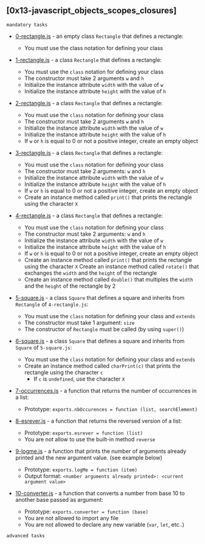 ## [0x13-javascript_objects_scopes_closures]

`mandatory tasks`

* [0-rectangle.js](https://github.com/j88moja-code/alx-higher_level_programming/blob/main/0x13-javascript_objects_scopes_closures/0-rectangle.js) - an empty class `Rectangle` that defines a rectangle:

	* You must use the class notation for defining your class

* [1-rectangle.js](https://github.com/j88moja-code/alx-higher_level_programming/blob/main/0x13-javascript_objects_scopes_closures/1-rectangle.js) -  a class `Rectangle` that defines a rectangle:

	* You must use the `class` notation for defining your class
	* The constructor must take 2 arguments `w` and `h`
	* Initialize the instance attribute `width` with the value of `w`
	* Initialize the instance attribute `height` with the value of `h`

* [2-rectangle.js](https://github.com/j88moja-code/alx-higher_level_programming/blob/main/0x13-javascript_objects_scopes_closures/2-rectangle.js) - a class `Rectangle` that defines a rectangle:

	* You must use the `class` notation for defining your class
	* The constructor must take 2 arguments `w` and `h`
	* Initialize the instance attribute `width` with the value of `w`
	* Initialize the instance attribute `height` with the value of `h`
	* If `w` or `h` is equal to 0 or not a positive integer, create an empty object

* [3-rectangle.js](https://github.com/j88moja-code/alx-higher_level_programming/blob/main/0x13-javascript_objects_scopes_closures/3-rectangle.js) - a class `Rectangle` that defines a rectangle:

	* You must use the `class` notation for defining your class
	* The constructor must take 2 arguments: `w` and `h`
	* Initialize the instance attribute `width` with the value of `w`
	* Initialize the instance attribute `height` with the value of `h`
	* If `w` or `h` is equal to 0 or not a positive integer, create an empty object
	* Create an instance method called `print()` that prints the rectangle using the character `X`

* [4-rectangle.js](https://github.com/j88moja-code/alx-higher_level_programming/blob/main/0x13-javascript_objects_scopes_closures/4-rectangle.js) - a class `Rectangle` that defines a rectangle:

	* You must use the `class` notation for defining your class
	* The constructor must take 2 arguments: `w` and `h`
	* Initialize the instance attribute `width` with the value of `w`
	* Initialize the instance attribute `height` with the value of `h`
	* If `w` or `h` is equal to 0 or not a positive integer, create an empty object
	* Create an instance method called `print()` that prints the rectangle using the character `X`
Create an instance method called `rotate()` that exchanges the `width` and the `height` of the rectangle
	* Create an instance method called `double()` that multiples the `width` and the `height` of the rectangle by 2

* [5-square.js](https://github.com/j88moja-code/alx-higher_level_programming/blob/main/0x13-javascript_objects_scopes_closures/5-square.js) - a class `Square` that defines a square and inherits from `Rectangle` of `4-rectangle.js`:

	* You must use the `class` notation for defining your class and `extends`
	* The constructor must take 1 argument: ``size``
	* The constructor of `Rectangle` must be called (by using `super()`)

* [6-square.js](https://github.com/j88moja-code/alx-higher_level_programming/blob/main/0x13-javascript_objects_scopes_closures/6-square.js) - a class `Square` that defines a square and inherits from `Square` of `5-square.js`:

	* You must use the `class` notation for defining your class and `extends`
	* Create an instance method called `charPrint(c)` that prints the rectangle using the character `c`
		* If `c` is `undefined`, use the character `X`

* [7-occurrences.js](https://github.com/j88moja-code/alx-higher_level_programming/blob/main/0x13-javascript_objects_scopes_closures/7-occurrences.js) -  a function that returns the number of occurrences in a list:

	* Prototype: `exports.nbOccurences = function (list, searchElement)`

* [8-esrever.js](https://github.com/j88moja-code/alx-higher_level_programming/blob/main/0x13-javascript_objects_scopes_closures/8-esrever.js) - a function that returns the reversed version of a list:

	* Prototype: `exports.esrever = function (list)`
	* You are not allow to use the built-in method `reverse`

* [9-logme.js](https://github.com/j88moja-code/alx-higher_level_programming/blob/main/0x13-javascript_objects_scopes_closures/8-esrever.js) - a function that prints the number of arguments already printed and     the new argument value. (see example below)
	* Prototype: `exports.logMe = function (item)`
	* Output format: `<number arguments already printed>: <current argument value>`

* [10-converter.js]() - a function that converts a number from base 10 to another base passed as argument:

	* Prototype: `exports.converter = function (base)`
	* You are not allowed to import any file
	* You are not allowed to declare any new variable (`var`, `let`, etc..)

``advanced tasks``


